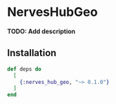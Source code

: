 # NervesHubGeo

**TODO: Add description**

## Installation

```elixir
def deps do
  [
    {:nerves_hub_geo, "~> 0.1.0"}
  ]
end
```
